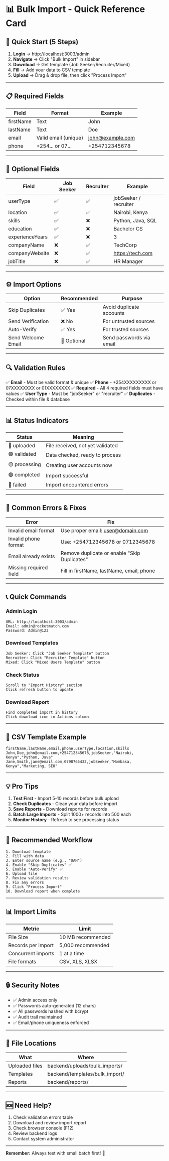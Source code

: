 # 📊 Bulk Import - Quick Reference Card

## 🚀 Quick Start (5 Steps)

1. **Login** → http://localhost:3003/admin
2. **Navigate** → Click "Bulk Import" in sidebar
3. **Download** → Get template (Job Seeker/Recruiter/Mixed)
4. **Fill** → Add your data to CSV template
5. **Upload** → Drag & drop file, then click "Process Import"

---

## 📋 Required Fields

| Field | Format | Example |
|-------|--------|---------|
| firstName | Text | John |
| lastName | Text | Doe |
| email | Valid email (unique) | john@example.com |
| phone | +254... or 07... | +254712345678 |

---

## 🎯 Optional Fields

| Field | Job Seeker | Recruiter | Example |
|-------|------------|-----------|---------|
| userType | ✅ | ✅ | jobSeeker / recruiter |
| location | ✅ | ✅ | Nairobi, Kenya |
| skills | ✅ | ❌ | Python, Java, SQL |
| education | ✅ | ❌ | Bachelor CS |
| experienceYears | ✅ | ❌ | 3 |
| companyName | ❌ | ✅ | TechCorp |
| companyWebsite | ❌ | ✅ | https://tech.com |
| jobTitle | ❌ | ✅ | HR Manager |

---

## ⚙️ Import Options

| Option | Recommended | Purpose |
|--------|-------------|---------|
| Skip Duplicates | ✅ Yes | Avoid duplicate accounts |
| Send Verification | ❌ No | For untrusted sources |
| Auto-Verify | ✅ Yes | For trusted sources |
| Send Welcome Email | 📧 Optional | Send passwords via email |

---

## 🔍 Validation Rules

✅ **Email** - Must be valid format & unique
✅ **Phone** - +254XXXXXXXXX or 07XXXXXXXX or 01XXXXXXXX
✅ **Required** - All 4 required fields must have values
✅ **User Type** - Must be "jobSeeker" or "recruiter"
✅ **Duplicates** - Checked within file & database

---

## 📊 Status Indicators

| Status | Meaning |
|--------|---------|
| 🔵 uploaded | File received, not yet validated |
| 🟣 validated | Data checked, ready to process |
| 🟡 processing | Creating user accounts now |
| 🟢 completed | Import successful |
| 🔴 failed | Import encountered errors |

---

## 🐛 Common Errors & Fixes

| Error | Fix |
|-------|-----|
| Invalid email format | Use proper email: user@domain.com |
| Invalid phone format | Use: +254712345678 or 0712345678 |
| Email already exists | Remove duplicate or enable "Skip Duplicates" |
| Missing required field | Fill in firstName, lastName, email, phone |

---

## 📞 Quick Commands

### Admin Login
```
URL: http://localhost:3003/admin
Email: admin@rocketmatch.com
Password: Admin@123
```

### Download Templates
```
Job Seeker: Click "Job Seeker Template" button
Recruiter: Click "Recruiter Template" button
Mixed: Click "Mixed Users Template" button
```

### Check Status
```
Scroll to "Import History" section
Click refresh button to update
```

### Download Report
```
Find completed import in history
Click download icon in Actions column
```

---

## 📝 CSV Template Example

```csv
firstName,lastName,email,phone,userType,location,skills
John,Doe,john@email.com,+254712345678,jobSeeker,"Nairobi, Kenya","Python, Java"
Jane,Smith,jane@email.com,0798765432,jobSeeker,"Mombasa, Kenya","Marketing, SEO"
```

---

## 💡 Pro Tips

1. **Test First** - Import 5-10 records before bulk upload
2. **Check Duplicates** - Clean your data before import
3. **Save Reports** - Download reports for records
4. **Batch Large Imports** - Split 1000+ records into 500 each
5. **Monitor History** - Refresh to see processing status

---

## 🎯 Recommended Workflow

```
1. Download template
2. Fill with data
3. Enter source name (e.g., "UAN")
4. Enable "Skip Duplicates" ✅
5. Enable "Auto-Verify" ✅
6. Upload file
7. Review validation results
8. Fix any errors
9. Click "Process Import"
10. Download report when complete
```

---

## 📊 Import Limits

| Metric | Limit |
|--------|-------|
| File Size | 10 MB recommended |
| Records per import | 5,000 recommended |
| Concurrent imports | 1 at a time |
| File formats | CSV, XLS, XLSX |

---

## 🔒 Security Notes

- ✅ Admin access only
- ✅ Passwords auto-generated (12 chars)
- ✅ All passwords hashed with bcrypt
- ✅ Audit trail maintained
- ✅ Email/phone uniqueness enforced

---

## 📁 File Locations

| What | Where |
|------|-------|
| Uploaded files | backend/uploads/bulk_imports/ |
| Templates | backend/templates/bulk_import/ |
| Reports | backend/reports/ |

---

## 🆘 Need Help?

1. Check validation errors table
2. Download and review import report
3. Check browser console (F12)
4. Review backend logs
5. Contact system administrator

---

**Remember:** Always test with small batch first! 🚀

